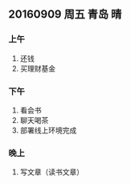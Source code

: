 ## 20160909 周五 青岛 晴 

### 上午

1. 还钱
2. 买理财基金

### 下午

1. 看会书
2. 聊天喝茶
3. 部署线上环境完成

### 晚上

1.  写文章（读书文章）

